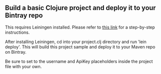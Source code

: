 ## Build a basic Clojure project and deploy it to your Bintray repo

This requires Leiningen installed. Please refer to [this link](http://leiningen.org/#install) for a step-by-step instructions.

After installing Leiningen, cd into your project.clj directory and run 'lein deploy'. This will build this project sample and deploy it to your Maven repo on Bintray.

Be sure to set to the username and ApiKey placeholders inside the project file with your own.
